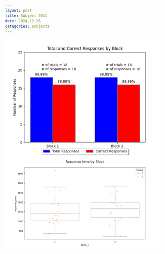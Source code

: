 ```yaml
---
layout: post
title: Subject 7031
date: 2024-12-26
categories: subjects
---
```


![](data/7031/run-8/7031_ATS_responses.png)
![](data/7031/run-8/7031_ATS_rt.png)
